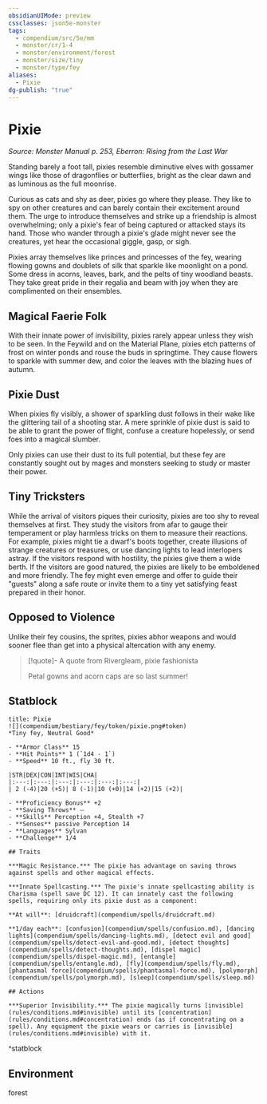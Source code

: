 ```yaml
---
obsidianUIMode: preview
cssclasses: json5e-monster
tags:
  - compendium/src/5e/mm
  - monster/cr/1-4
  - monster/environment/forest
  - monster/size/tiny
  - monster/type/fey
aliases:
  - Pixie
dg-publish: "true"
---
```

# Pixie
*Source: Monster Manual p. 253, Eberron: Rising from the Last War*  

Standing barely a foot tall, pixies resemble diminutive elves with gossamer wings like those of dragonflies or butterflies, bright as the clear dawn and as luminous as the full moonrise.

Curious as cats and shy as deer, pixies go where they please. They like to spy on other creatures and can barely contain their excitement around them. The urge to introduce themselves and strike up a friendship is almost overwhelming; only a pixie's fear of being captured or attacked stays its hand. Those who wander through a pixie's glade might never see the creatures, yet hear the occasional giggle, gasp, or sigh.

Pixies array themselves like princes and princesses of the fey, wearing flowing gowns and doublets of silk that sparkle like moonlight on a pond. Some dress in acorns, leaves, bark, and the pelts of tiny woodland beasts. They take great pride in their regalia and beam with joy when they are complimented on their ensembles.

## Magical Faerie Folk

With their innate power of invisibility, pixies rarely appear unless they wish to be seen. In the Feywild and on the Material Plane, pixies etch patterns of frost on winter ponds and rouse the buds in springtime. They cause flowers to sparkle with summer dew, and color the leaves with the blazing hues of autumn.

## Pixie Dust

When pixies fly visibly, a shower of sparkling dust follows in their wake like the glittering tail of a shooting star. A mere sprinkle of pixie dust is said to be able to grant the power of flight, confuse a creature hopelessly, or send foes into a magical slumber.

Only pixies can use their dust to its full potential, but these fey are constantly sought out by mages and monsters seeking to study or master their power.

## Tiny Tricksters

While the arrival of visitors piques their curiosity, pixies are too shy to reveal themselves at first. They study the visitors from afar to gauge their temperament or play harmless tricks on them to measure their reactions. For example, pixies might tie a dwarf's boots together, create illusions of strange creatures or treasures, or use dancing lights to lead interlopers astray. If the visitors respond with hostility, the pixies give them a wide berth. If the visitors are good natured, the pixies are likely to be emboldened and more friendly. The fey might even emerge and offer to guide their "guests" along a safe route or invite them to a tiny yet satisfying feast prepared in their honor.

## Opposed to Violence

Unlike their fey cousins, the sprites, pixies abhor weapons and would sooner flee than get into a physical altercation with any enemy.

> [!quote]- A quote from Rivergleam, pixie fashionista  
> 
> Petal gowns and acorn caps are so last summer!


## Statblock

```ad-statblock
title: Pixie
![](compendium/bestiary/fey/token/pixie.png#token)
*Tiny fey, Neutral Good*

- **Armor Class** 15 
- **Hit Points** 1 (`1d4 - 1`)
- **Speed** 10 ft., fly 30 ft.

|STR|DEX|CON|INT|WIS|CHA|
|:---:|:---:|:---:|:---:|:---:|:---:|
| 2 (-4)|20 (+5)| 8 (-1)|10 (+0)|14 (+2)|15 (+2)|

- **Proficiency Bonus** +2
- **Saving Throws** ⏤
- **Skills** Perception +4, Stealth +7
- **Senses** passive Perception 14
- **Languages** Sylvan
- **Challenge** 1/4

## Traits

***Magic Resistance.*** The pixie has advantage on saving throws against spells and other magical effects.

***Innate Spellcasting.*** The pixie's innate spellcasting ability is Charisma (spell save DC 12). It can innately cast the following spells, requiring only its pixie dust as a component:

**At will**: [druidcraft](compendium/spells/druidcraft.md)

**1/day each**: [confusion](compendium/spells/confusion.md), [dancing lights](compendium/spells/dancing-lights.md), [detect evil and good](compendium/spells/detect-evil-and-good.md), [detect thoughts](compendium/spells/detect-thoughts.md), [dispel magic](compendium/spells/dispel-magic.md), [entangle](compendium/spells/entangle.md), [fly](compendium/spells/fly.md), [phantasmal force](compendium/spells/phantasmal-force.md), [polymorph](compendium/spells/polymorph.md), [sleep](compendium/spells/sleep.md)

## Actions

***Superior Invisibility.*** The pixie magically turns [invisible](rules/conditions.md#invisible) until its [concentration](rules/conditions.md#concentration) ends (as if concentrating on a spell). Any equipment the pixie wears or carries is [invisible](rules/conditions.md#invisible) with it.
```
^statblock

## Environment

forest